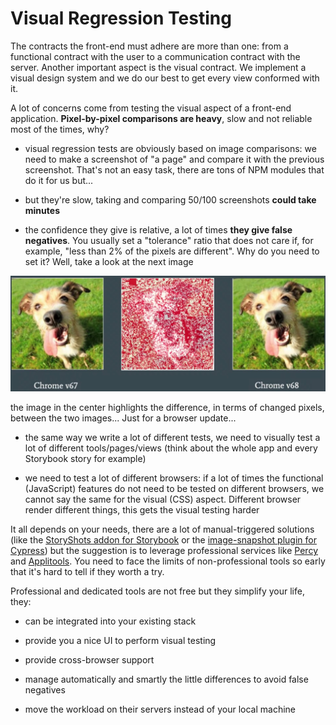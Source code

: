 # Visual Regression Testing

The contracts the front-end must adhere are more than one: from a functional contract with the user to a communication contract with the server. Another important aspect is the visual contract. We implement a visual design system and we do our best to get every view conformed with it.

A lot of concerns come from testing the visual aspect of a front-end application. **Pixel-by-pixel comparisons are heavy**, slow and not reliable most of the times, why?

- visual regression tests are obviously based on image comparisons: we need to make a screenshot of "a page" and compare it with the previous screenshot. That's not an easy task, there are tons of NPM modules that do it for us but...

- but they're slow, taking and comparing 50/100 screenshots **could take minutes**

- the confidence they give is relative, a lot of times **they give false negatives**. You usually set a "tolerance" ratio that does not care if, for example, "less than 2% of the pixels are different". Why do you need to set it? Well, take a look at the next image

![Visual Regression Testing is hard](../assets/images/visual-regression-testing-is-hard.jpg)

the image in the center highlights the difference, in terms of changed pixels, between the two images... Just for a browser update...

- the same way we write a lot of different tests, we need to visually test a lot of different tools/pages/views (think about the whole app and every Storybook story for example)

- we need to test a lot of different browsers: if a lot of times the functional (JavaScript) features do not need to be tested on different browsers, we cannot say the same for the visual (CSS) aspect. Different browser render different things, this gets the visual testing harder

It all depends on your needs, there are a lot of manual-triggered solutions (like the [StoryShots addon for Storybook](https://www.npmjs.com/package/@storybook/addon-storyshots) or the [image-snapshot plugin for Cypress](https://github.com/palmerhq/cypress-image-snapshot)) but the suggestion is to leverage professional services like [Percy](https://percy.io) and [Applitools](https://applitools.com). You need to face the limits of non-professional tools so early that it's hard to tell if they worth a try.

Professional and dedicated tools are not free but they simplify your life, they:

- can be integrated into your existing stack

- provide you a nice UI to perform visual testing

- provide cross-browser support

- manage automatically and smartly the little differences to avoid false negatives

- move the workload on their servers instead of your local machine
